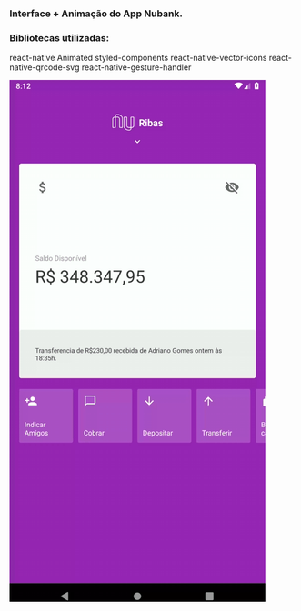 ### Interface + Animação do App Nubank.

### Bibliotecas utilizadas:
react-native Animated
styled-components
react-native-vector-icons
react-native-qrcode-svg
react-native-gesture-handler

![Farmers Market Finder Demo](demo/demo.gif)